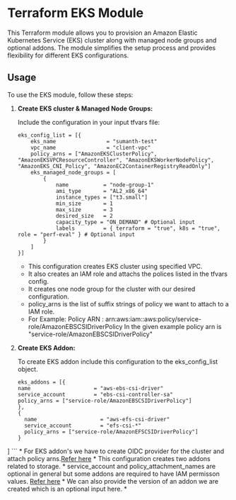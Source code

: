 # Terraform EKS Module

This Terraform module allows you to provision an Amazon Elastic Kubernetes Service (EKS) cluster along with managed node groups and optional addons. The module simplifies the setup process and provides flexibility for different EKS configurations.

## Usage

To use the EKS module, follow these steps:

1. **Create EKS cluster & Managed Node Groups:**

  	Include the configuration in your input tfvars file:

	```
	eks_config_list = [{
		eks_name                = "sumanth-test"
		vpc_name                = "client-vpc"
		policy_arns = ["AmazonEKSClusterPolicy", "AmazonEKSVPCResourceController", "AmazonEKSWorkerNodePolicy", "AmazonEKS_CNI_Policy", "AmazonEC2ContainerRegistryReadOnly"]
		eks_managed_node_groups = [
			{
				name           = "node-group-1"
				ami_type       = "AL2_x86_64"
				instance_types = ["t3.small"]
				min_size       = 1
				max_size       = 3
				desired_size   = 2
				capacity_type = "ON_DEMAND" # Optional input
				labels         = { terraform = "true", k8s = "true", role = "perf-eval" } # Optional input
			}
		]
	}]
	```
	* This configuration creates EKS cluster using specified VPC.
	* It also creates an IAM role and attachs the polices listed in the tfvars config.
	* It creates one node group for the cluster with our desired configuration.
	* policy_arns is the list of suffix strings of policy we want to attach to a IAM role.
	* For Example: Policy ARN : arn:aws:iam::aws:policy/service-role/AmazonEBSCSIDriverPolicy
		In the given example policy arn is "service-role/AmazonEBSCSIDriverPolicy"

2. **Create EKS Addon:**

	 To create EKS addon include this configuration to the eks_config_list object.

	```
	eks_addons = [{
    name                    = "aws-ebs-csi-driver"
    service_account         = "ebs-csi-controller-sa"
    policy_arns = ["service-role/AmazonEBSCSIDriverPolicy"]
    },
    {
      name                    = "aws-efs-csi-driver"
      service_account         = "efs-csi-*"
      policy_arns = ["service-role/AmazonEFSCSIDriverPolicy"]
    }
  ]	
	```
	* For EKS addon's we have to create OIDC provider for the cluster and attach policy arns.[Refer here](https://docs.aws.amazon.com/eks/latest/userguide/managing-ebs-csi.html)
	* This configuration creates two addons related to storage.
	* service_account and policy_attachment_names are optional in general but some addons are required to have IAM permisson values. [Refer here](https://docs.aws.amazon.com/eks/latest/userguide/eks-add-ons.html)
	* We can also provide the version of an addon we are created which is an optional input here.
	*

